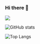 ### Hi there 👋

<!--
**dhamanutd/dhamanutd** is a ✨ _special_ ✨ repository because its `README.md` (this file) appears on your GitHub profile.

Here are some ideas to get you started:

- 🔭 I’m currently working on ...
- 🌱 I’m currently learning ...
- 👯 I’m looking to collaborate on ...
- 🤔 I’m looking for help with ...
- 💬 Ask me about ...
- 📫 How to reach me: ...
- 😄 Pronouns: ...
- ⚡ Fun fact: ...
-->

![](https://visitor-badge.laobi.icu/badge?page_id=dhamanutd.dhamanutd)

![GitHub stats](https://github-readme-stats.vercel.app/api?username=dhamanutd&show_icons=true&theme=dark)

![Top Langs](https://github-readme-stats.vercel.app/api/top-langs/?username=dhamanutd&theme=dark)
